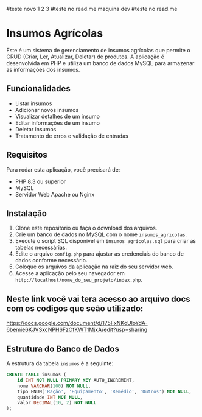 #teste novo 1 2 3
#teste no read.me maquina dev
#teste no read.me



# Insumos Agrícolas

Este é um sistema de gerenciamento de insumos agrícolas que permite o CRUD (Criar, Ler, Atualizar, Deletar) de produtos. A aplicação é desenvolvida em PHP e utiliza um banco de dados MySQL para armazenar as informações dos insumos.

## Funcionalidades

- Listar insumos
- Adicionar novos insumos
- Visualizar detalhes de um insumo
- Editar informações de um insumo
- Deletar insumos
- Tratamento de erros e validação de entradas

## Requisitos

Para rodar esta aplicação, você precisará de:

- PHP 8.3 ou superior
- MySQL
- Servidor Web Apache ou Nginx

## Instalação

1. Clone este repositório ou faça o download dos arquivos.
2. Crie um banco de dados no MySQL com o nome `insumos_agricolas`.
3. Execute o script SQL disponível em `insumos_agricolas.sql` para criar as tabelas necessárias.
4. Edite o arquivo `config.php` para ajustar as credenciais do banco de dados conforme necessário.
5. Coloque os arquivos da aplicação na raiz do seu servidor web.
6. Acesse a aplicação pelo seu navegador em `http://localhost/nome_do_seu_projeto/index.php`.

## Neste link você vai tera acesso ao arquivo docs com os codigos que seão utilizado:
https://docs.google.com/document/d/175FxNKoUloYdA-6bemie6KJVSxcNPH6FzOfKWT1MjxA/edit?usp=sharing

## Estrutura do Banco de Dados

A estrutura da tabela `insumos` é a seguinte:

```sql
CREATE TABLE insumos (
    id INT NOT NULL PRIMARY KEY AUTO_INCREMENT,
    nome VARCHAR(100) NOT NULL,
    tipo ENUM('Ração', 'Equipamento', 'Remédio', 'Outros') NOT NULL,
    quantidade INT NOT NULL,
    valor DECIMAL(10, 2) NOT NULL
);


